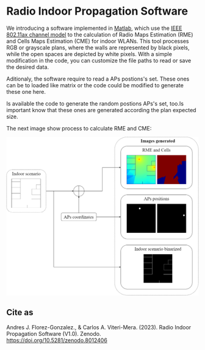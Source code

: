 # Radio Indoor Propagation Software
We introducing a software implemented in [Matlab](www.mathworks.com/products/matlab.html "Matlab"), which use the [IEEE 802.11ax channel model](mentor.ieee.org/802.11/dcn/14/11-14-0882-04-00ax-tgax-channel-model-document.docx "IEEE 802.11ax channel model") to the calculation of Radio Maps Estimation (RME) and Cells Maps Estimation (CME) for indoor WLANs. This tool processes RGB or grayscale plans, where the walls are represented by black pixels, while the open spaces are depicted by white pixels. With a simple modification in the code, you can customize the file paths to read or save the desired data.

Aditionaly, the software require to read a APs postions's set. These ones can be to loaded like matrix or the code could be modified to generate these one here.

Is available the code to generate the random postions APs's set, too.Is important know that these ones are generated according the plan expected size.

The next image show process to calculate RME and CME:

![Process to design RME and CME WLANs.](Files/processRME.png)

## Cite as

Andres J. Florez-Gonzalez., & Carlos A. Viteri-Mera. (2023). Radio Indoor Propagation Software (V1.0). Zenodo. https://doi.org/10.5281/zenodo.8012406
